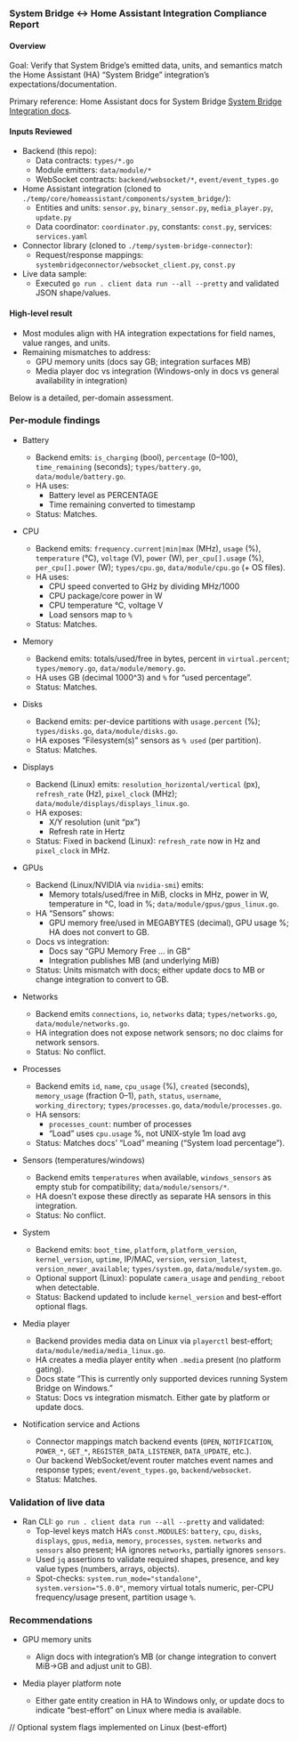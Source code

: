 ### System Bridge ↔ Home Assistant Integration Compliance Report

#### Overview

Goal: Verify that System Bridge’s emitted data, units, and semantics match the Home Assistant (HA) “System Bridge” integration’s expectations/documentation.

Primary reference: Home Assistant docs for System Bridge [System Bridge Integration docs](https://www.home-assistant.io/integrations/system_bridge/).

#### Inputs Reviewed

- Backend (this repo):
  - Data contracts: `types/*.go`
  - Module emitters: `data/module/*`
  - WebSocket contracts: `backend/websocket/*`, `event/event_types.go`
- Home Assistant integration (cloned to `./temp/core/homeassistant/components/system_bridge/`):
  - Entities and units: `sensor.py`, `binary_sensor.py`, `media_player.py`, `update.py`
  - Data coordinator: `coordinator.py`, constants: `const.py`, services: `services.yaml`
- Connector library (cloned to `./temp/system-bridge-connector`):
  - Request/response mappings: `systembridgeconnector/websocket_client.py`, `const.py`
- Live data sample:
  - Executed `go run . client data run --all --pretty` and validated JSON shape/values.

#### High-level result

- Most modules align with HA integration expectations for field names, value ranges, and units.
- Remaining mismatches to address:
  - GPU memory units (docs say GB; integration surfaces MB)
  - Media player doc vs integration (Windows-only in docs vs general availability in integration)

Below is a detailed, per-domain assessment.

### Per-module findings

- Battery

  - Backend emits: `is_charging` (bool), `percentage` (0–100), `time_remaining` (seconds); `types/battery.go`, `data/module/battery.go`.
  - HA uses:
    - Battery level as PERCENTAGE
    - Time remaining converted to timestamp
  - Status: Matches.

- CPU

  - Backend emits: `frequency.current|min|max` (MHz), `usage` (%), `temperature` (°C), `voltage` (V), `power` (W), `per_cpu[].usage` (%), `per_cpu[].power` (W); `types/cpu.go`, `data/module/cpu.go` (+ OS files).
  - HA uses:
    - CPU speed converted to GHz by dividing MHz/1000
    - CPU package/core power in W
    - CPU temperature °C, voltage V
    - Load sensors map to `%`
  - Status: Matches.

- Memory

  - Backend emits: totals/used/free in bytes, percent in `virtual.percent`; `types/memory.go`, `data/module/memory.go`.
  - HA uses GB (decimal 1000^3) and `%` for “used percentage”.
  - Status: Matches.

- Disks

  - Backend emits: per-device partitions with `usage.percent` (%); `types/disks.go`, `data/module/disks.go`.
  - HA exposes “Filesystem(s)” sensors as `% used` (per partition).
  - Status: Matches.

- Displays

  - Backend (Linux) emits: `resolution_horizontal/vertical` (px), `refresh_rate` (Hz), `pixel_clock` (MHz); `data/module/displays/displays_linux.go`.
  - HA exposes:
    - X/Y resolution (unit “px”)
    - Refresh rate in Hertz
  - Status: Fixed in backend (Linux): `refresh_rate` now in Hz and `pixel_clock` in MHz.

- GPUs

  - Backend (Linux/NVIDIA via `nvidia-smi`) emits:
    - Memory totals/used/free in MiB, clocks in MHz, power in W, temperature in °C, load in %; `data/module/gpus/gpus_linux.go`.
  - HA “Sensors” shows:
    - GPU memory free/used in MEGABYTES (decimal), GPU usage %; HA does not convert to GB.
  - Docs vs integration:
    - Docs say “GPU Memory Free … in GB”
    - Integration publishes MB (and underlying MiB)
  - Status: Units mismatch with docs; either update docs to MB or change integration to convert to GB.

- Networks

  - Backend emits `connections`, `io`, `networks` data; `types/networks.go`, `data/module/networks.go`.
  - HA integration does not expose network sensors; no doc claims for network sensors.
  - Status: No conflict.

- Processes

  - Backend emits `id`, `name`, `cpu_usage` (%), `created` (seconds), `memory_usage` (fraction 0–1), `path`, `status`, `username`, `working_directory`; `types/processes.go`, `data/module/processes.go`.
  - HA sensors:
    - `processes_count`: number of processes
    - “Load” uses `cpu.usage` %, not UNIX-style 1m load avg
  - Status: Matches docs’ “Load” meaning (“System load percentage”).

- Sensors (temperatures/windows)

  - Backend emits `temperatures` when available, `windows_sensors` as empty stub for compatibility; `data/module/sensors/*`.
  - HA doesn’t expose these directly as separate HA sensors in this integration.
  - Status: No conflict.

- System

  - Backend emits: `boot_time`, `platform`, `platform_version`, `kernel_version`, `uptime`, IP/MAC, `version`, `version_latest`, `version_newer_available`; `types/system.go`, `data/module/system.go`.
  - Optional support (Linux): populate `camera_usage` and `pending_reboot` when detectable.
  - Status: Backend updated to include `kernel_version` and best-effort optional flags.

- Media player

  - Backend provides media data on Linux via `playerctl` best-effort; `data/module/media/media_linux.go`.
  - HA creates a media player entity when `.media` present (no platform gating).
  - Docs state “This is currently only supported devices running System Bridge on Windows.”
  - Status: Docs vs integration mismatch. Either gate by platform or update docs.

- Notification service and Actions
  - Connector mappings match backend events (`OPEN`, `NOTIFICATION`, `POWER_*`, `GET_*`, `REGISTER_DATA_LISTENER`, `DATA_UPDATE`, etc.).
  - Our backend WebSocket/event router matches event names and response types; `event/event_types.go`, `backend/websocket`.
  - Status: Matches.

### Validation of live data

- Ran CLI: `go run . client data run --all --pretty` and validated:
  - Top-level keys match HA’s `const.MODULES`: `battery`, `cpu`, `disks`, `displays`, `gpus`, `media`, `memory`, `processes`, `system`. `networks` and `sensors` also present; HA ignores `networks`, partially ignores `sensors`.
  - Used `jq` assertions to validate required shapes, presence, and key value types (numbers, arrays, objects).
  - Spot-checks: `system.run_mode="standalone"`, `system.version="5.0.0"`, memory virtual totals numeric, per-CPU frequency/usage present, partition usage `%`.

### Recommendations

- GPU memory units

  - Align docs with integration’s MB (or change integration to convert MiB→GB and adjust unit to GB).

- Media player platform note

  - Either gate entity creation in HA to Windows only, or update docs to indicate “best-effort” on Linux where media is available.

// Optional system flags implemented on Linux (best-effort)
